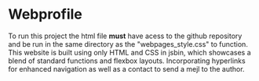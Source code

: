 # Webprofile

To run this project the html file **must** have acess to the github repository and be run in the same directory as the "webpages_style.css" to function. This website is built using only HTML and CSS in jsbin, which showcases a blend of standard functions and flexbox layouts. Incorporating hyperlinks for enhanced navigation as well as a contact to send a mejl to the author.
